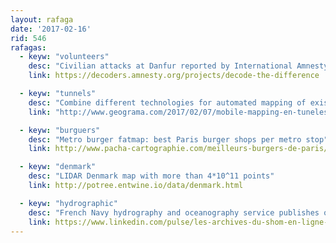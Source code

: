 ```yaml
---
layout: rafaga
date: '2017-02-16'
rid: 546
rafagas:
  - keyw: "volunteers"
    desc: "Civilian attacks at Danfur reported by International Amnesty volunteering work comparing satellite images"
    link: https://decoders.amnesty.org/projects/decode-the-difference

  - keyw: "tunnels"
    desc: "Combine different technologies for automated mapping of existing tunnels"
    link: "http://www.geograma.com/2017/02/07/mobile-mapping-en-tuneles-la-solucion-al-desconocimiento-de-su-trazado/"

  - keyw: "burguers"
    desc: "Metro burger fatmap: best Paris burger shops per metro stop"
    link: http://www.pacha-cartographie.com/meilleurs-burgers-de-paris/

  - keyw: "denmark"
    desc: "LIDAR Denmark map with more than 4*10^11 points"
    link: http://potree.entwine.io/data/denmark.html

  - keyw: "hydrographic"
    desc: "French Navy hydrography and oceanography service publishes old nautical charts"
    link: https://www.linkedin.com/pulse/les-archives-du-shom-en-ligne-documents-in%C3%A9dits-sur-dodeur
---
```

